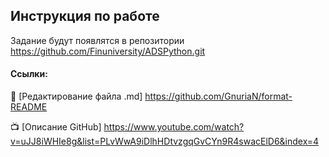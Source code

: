 ## Инструкция по работе
Задание будут появлятся в репозитории https://github.com/Finuniversity/ADSPython.git




#### Ссылки:

:ledger: [Редактирование файла .md] https://github.com/GnuriaN/format-README

:tv: [Описание GitHub] https://www.youtube.com/watch?v=uJJ8iWHIe8g&list=PLvWwA9iDlhHDtvzgqGvCYn9R4swacElD6&index=4
